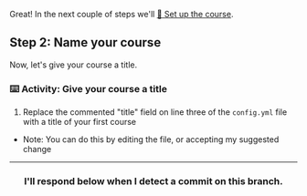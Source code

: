 Great! In the next couple of steps we'll [:book: Set up the course](https://github.github.com/learning-lab-equipment/#/3-4-yaml?id=set-up-the-course).

## Step 2: Name your course

Now, let's give your course a title.

### :keyboard: Activity: Give your course a title

1. Replace the commented "title" field on line three of the `config.yml` file with a title of your first course
  - Note: You can do this by editing the file, or accepting my suggested change

<hr>
<h3 align="center">I'll respond below when I detect a commit on this branch.</h3>

